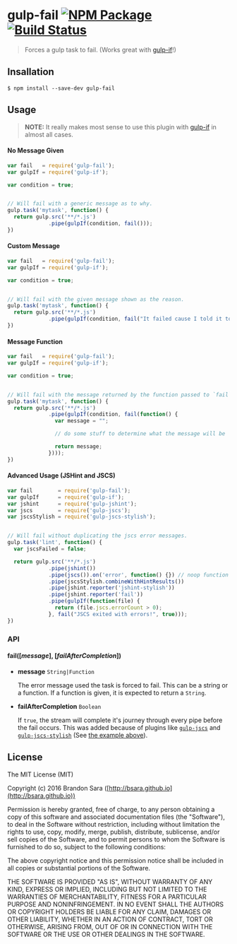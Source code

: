 # gulp-fail [![NPM Package](https://img.shields.io/npm/v/gulp-fail.svg?style=flat-square)](https://www.npmjs.com/package/gulp-fail) [![Build Status](https://img.shields.io/travis/bsara/gulp-fail.svg?style=flat-square)](https://travis-ci.org/bsara/gulp-fail)

> Forces a gulp task to fail. (Works great with [gulp-if][gi]!)



## Insallation

    $ npm install --save-dev gulp-fail



## Usage

> **NOTE:** It really makes most sense to use this plugin with [gulp-if][gi] in almost all cases.


#### No Message Given

```javascript
var fail   = require('gulp-fail');
var gulpIf = require('gulp-if');

var condition = true;


// Will fail with a generic message as to why.
gulp.task('mytask', function() {
  return gulp.src('**/*.js')
             .pipe(gulpIf(condition, fail()));
})
```


#### Custom Message

```javascript
var fail   = require('gulp-fail');
var gulpIf = require('gulp-if');

var condition = true;


// Will fail with the given message shown as the reason.
gulp.task('mytask', function() {
  return gulp.src('**/*.js')
             .pipe(gulpIf(condition, fail("It failed cause I told it to! ...Hooray?")));
})
```


#### Message Function

```javascript
var fail   = require('gulp-fail');
var gulpIf = require('gulp-if');

var condition = true;


// Will fail with the message returned by the function passed to `fail`.
gulp.task('mytask', function() {
  return gulp.src('**/*.js')
             .pipe(gulpIf(condition, fail(function() {
               var message = "";

               // do some stuff to determine what the message will be

               return message;
             })));
})
```


#### Advanced Usage (JSHint and JSCS)

```javascript
var fail        = require('gulp-fail');
var gulpIf      = require('gulp-if');
var jshint      = require('gulp-jshint');
var jscs        = require('gulp-jscs');
var jscsStylish = require('gulp-jscs-stylish');


// Will fail without duplicating the jscs error messages.
gulp.task('lint', function() {
  var jscsFailed = false;

  return gulp.src('**/*.js')
             .pipe(jshint())
             .pipe(jscs()).on('error', function() {}) // noop function
             .pipe(jscsStylish.combineWithHintResults())
             .pipe(jshint.reporter('jshint-stylish'))
             .pipe(jshint.reporter('fail'))
             .pipe(gulpIf(function(file) {
               return (file.jscs.errorCount > 0);
             }, fail("JSCS exited with errors!", true)));
})
```



### API

#### fail([_message_], [_failAfterCompletion_])

- **message** `String|Function`

  The error message used the task is forced to fail. This can be a string or a function.
  If a function is given, it is expected to return a `String`.

- **failAfterCompletion** `Boolean`

  If `true`, the stream will complete it's journey through every pipe before the fail occurs.
  This was added because of plugins like [`gulp-jscs`](https://www.npmjs.com/package/gulp-jscs)
  and [`gulp-jscs-stylish`](https://www.npmjs.com/package/gulp-jscs-stylish) (See [the example
  above](#advanced-usage-jshint-and-jscs)).



## License

The MIT License (MIT)

Copyright (c) 2016 Brandon Sara ([http://bsara.github.io](http://bsara.github.io))

Permission is hereby granted, free of charge, to any person obtaining a copy
of this software and associated documentation files (the "Software"), to deal
in the Software without restriction, including without limitation the rights
to use, copy, modify, merge, publish, distribute, sublicense, and/or sell
copies of the Software, and to permit persons to whom the Software is
furnished to do so, subject to the following conditions:

The above copyright notice and this permission notice shall be included in
all copies or substantial portions of the Software.

THE SOFTWARE IS PROVIDED "AS IS", WITHOUT WARRANTY OF ANY KIND, EXPRESS OR
IMPLIED, INCLUDING BUT NOT LIMITED TO THE WARRANTIES OF MERCHANTABILITY,
FITNESS FOR A PARTICULAR PURPOSE AND NONINFRINGEMENT. IN NO EVENT SHALL THE
AUTHORS OR COPYRIGHT HOLDERS BE LIABLE FOR ANY CLAIM, DAMAGES OR OTHER
LIABILITY, WHETHER IN AN ACTION OF CONTRACT, TORT OR OTHERWISE, ARISING FROM,
OUT OF OR IN CONNECTION WITH THE SOFTWARE OR THE USE OR OTHER DEALINGS IN
THE SOFTWARE.






[gi]: https://www.npmjs.com/package/gulp-if "gulp-if plugin"
